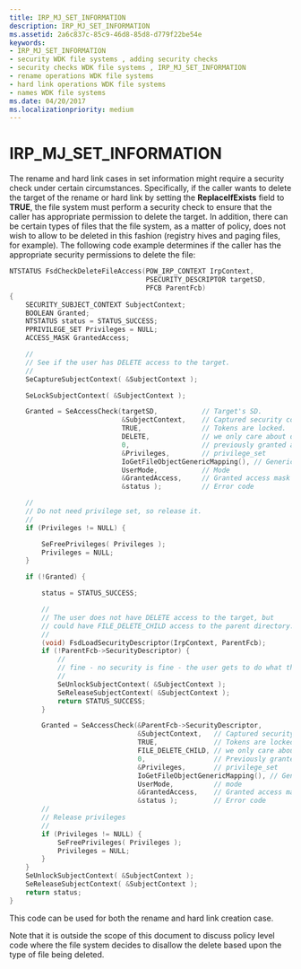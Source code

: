 ```yaml
---
title: IRP_MJ_SET_INFORMATION
description: IRP_MJ_SET_INFORMATION
ms.assetid: 2a6c837c-85c9-46d8-85d8-d779f22be54e
keywords:
- IRP_MJ_SET_INFORMATION
- security WDK file systems , adding security checks
- security checks WDK file systems , IRP_MJ_SET_INFORMATION
- rename operations WDK file systems
- hard link operations WDK file systems
- names WDK file systems
ms.date: 04/20/2017
ms.localizationpriority: medium
---
```


# IRP_MJ_SET_INFORMATION

The rename and hard link cases in set information might require a security check under certain circumstances. Specifically, if the caller wants to delete the target of the rename or hard link by setting the **ReplaceIfExists** field to **TRUE**, the file system must perform a security check to ensure that the caller has appropriate permission to delete the target. In addition, there can be certain types of files that the file system, as a matter of policy, does not wish to allow to be deleted in this fashion (registry hives and paging files, for example). The following code example determines if the caller has the appropriate security permissions to delete the file:

```cpp
NTSTATUS FsdCheckDeleteFileAccess(POW_IRP_CONTEXT IrpContext,
                                  PSECURITY_DESCRIPTOR targetSD,
                                  PFCB ParentFcb)
{
    SECURITY_SUBJECT_CONTEXT SubjectContext;
    BOOLEAN Granted;
    NTSTATUS status = STATUS_SUCCESS;
    PPRIVILEGE_SET Privileges = NULL;
    ACCESS_MASK GrantedAccess;

    //
    // See if the user has DELETE access to the target.
    //
    SeCaptureSubjectContext( &SubjectContext );

    SeLockSubjectContext( &SubjectContext );

    Granted = SeAccessCheck(targetSD,           // Target's SD.
                            &SubjectContext,    // Captured security context.
                            TRUE,               // Tokens are locked.
                            DELETE,             // we only care about delete
                            0,                  // previously granted access.
                            &Privileges,        // privilege_set
                            IoGetFileObjectGenericMapping(), // Generic mappings.
                            UserMode,           // Mode
                            &GrantedAccess,     // Granted access mask
                            &status );          // Error code

    //
    // Do not need privilege set, so release it.
    //
    if (Privileges != NULL) {

        SeFreePrivileges( Privileges );
        Privileges = NULL;
    }

    if (!Granted) {

        status = STATUS_SUCCESS;

        //
        // The user does not have DELETE access to the target, but
        // could have FILE_DELETE_CHILD access to the parent directory.
        //
        (void) FsdLoadSecurityDescriptor(IrpContext, ParentFcb);
        if (!ParentFcb->SecurityDescriptor) {
            //
            // fine - no security is fine - the user gets to do what they want
            //
            SeUnlockSubjectContext( &SubjectContext );
            SeReleaseSubjectContext( &SubjectContext );
            return STATUS_SUCCESS;
        }

        Granted = SeAccessCheck(&ParentFcb->SecurityDescriptor,
                                &SubjectContext,   // Captured security context.
                                TRUE,              // Tokens are locked.
                                FILE_DELETE_CHILD, // we only care about delete
                                0,                 // Previously granted access.
                                &Privileges,       // privilege_set
                                IoGetFileObjectGenericMapping(), // Generic mappings
                                UserMode,          // mode
                                &GrantedAccess,    // Granted access mask
                                &status );         // Error code
        //
        // Release privileges
        //
        if (Privileges != NULL) {
            SeFreePrivileges( Privileges );
            Privileges = NULL;
        }
    }
    SeUnlockSubjectContext( &SubjectContext );
    SeReleaseSubjectContext( &SubjectContext );
    return status;
}
```

This code can be used for both the rename and hard link creation case.

Note that it is outside the scope of this document to discuss policy level code where the file system decides to disallow the delete based upon the type of file being deleted.
